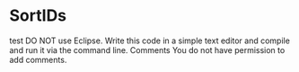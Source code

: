 # SortIDs

test
DO NOT use Eclipse.  Write this code in a simple text editor and compile and run it via the command line.
Comments
You do not have permission to add comments.
